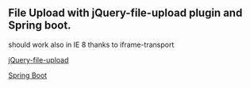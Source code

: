 File Upload with jQuery-file-upload plugin and Spring boot.
-----------------------------------------------------------

should work also in IE 8 thanks to iframe-transport

[jQuery-file-upload](https://github.com/blueimp/jQuery-File-Upload/wiki)

[Spring Boot](http://projects.spring.io/spring-boot/)